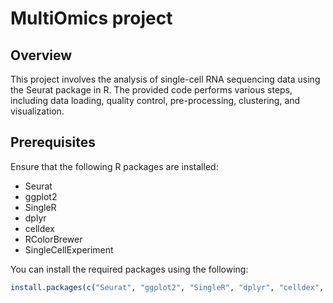 # MultiOmics project

## Overview

This project involves the analysis of single-cell RNA sequencing data using the Seurat package in R. The provided code performs various steps, including data loading, quality control, pre-processing, clustering, and visualization.

## Prerequisites

Ensure that the following R packages are installed:

- Seurat
- ggplot2
- SingleR
- dplyr
- celldex
- RColorBrewer
- SingleCellExperiment

You can install the required packages using the following:

```R
install.packages(c("Seurat", "ggplot2", "SingleR", "dplyr", "celldex", "RColorBrewer", "SingleCellExperiment"))
